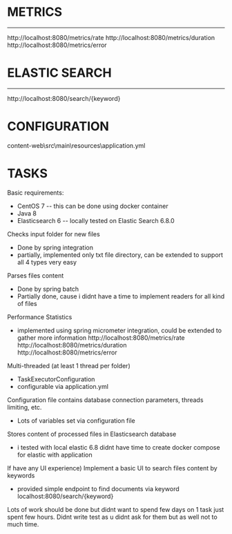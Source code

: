 # METRICS #
-----------

http://localhost:8080/metrics/rate
http://localhost:8080/metrics/duration
http://localhost:8080/metrics/error

# ELASTIC SEARCH #
-------------
http://localhost:8080/search/{keyword}

# CONFIGURATION #
content-web\src\main\resources\application.yml

# TASKS #
Basic requirements:
- CentOS 7 -- this can be  done  using  docker container
- Java 8
- Elasticsearch 6 -- locally tested on Elastic Search 6.8.0

Checks input folder for new files
- Done by spring integration
- partially, implemented only txt file directory, can be extended to support all 4  types very easy

Parses files content
- Done by spring batch
- Partially done, cause i didnt have a time to implement readers for all kind of files

Performance Statistics
- implemented using spring micrometer integration, could be extended to gather more information
http://localhost:8080/metrics/rate
http://localhost:8080/metrics/duration
http://localhost:8080/metrics/error

Multi-threaded (at least 1 thread per folder)
- TaskExecutorConfiguration
- configurable via application.yml

Configuration file contains database connection parameters, threads limiting, etc.
- Lots of variables set via configuration file

Stores content of processed files in Elasticsearch database
- i tested with local elastic 6.8 didnt  have time to create docker compose for elastic with application

If have any UI experience) Implement a basic UI to search files content by keywords
- provided simple endpoint to find documents via keyword
localhost:8080/search/{keyword}

Lots of work should be done but  didnt want to spend  few days on 1 task just spent few hours.
Didnt write test as u didnt ask for them but as well not to much time.
